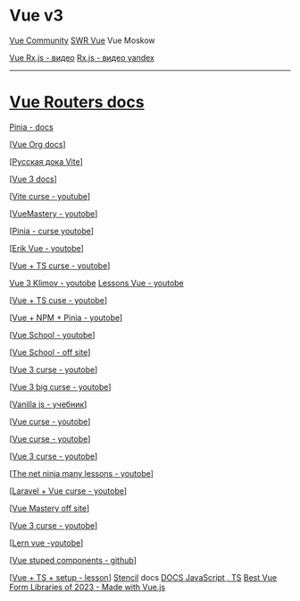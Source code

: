 # Vue v3

[Vue Community](https://vue-community.org/guide/)
[SWR Vue](https://docs-swrv.netlify.app/)
Vue Moskow

[Vue Rx.js - видео](https://www.youtube.com/watch?v=sgSV681n18I)
[Rx.js - видео yandex](https://www.youtube.com/watch?v=77UZsxGV7Cw&t=1577s)



-----

# [Vue Routers docs](https://router.vuejs.org/)

[Pinia - docs](https://pinia.vuejs.org/)

[[Vue Org docs](https://vuejs.org/)]

[[Русская дока Vite](https://vite-docs-ru.vercel.app/)]

[[Vue 3 docs](https://v3.ru.vuejs.org/ru/guide/introduction.html)]

[[Vite curse - youtube](https://www.youtube.com/watch?v=SBtNHd7ZBn4&list=PL-FhWbGlJPfZg649Ukk5vPa4nUjHhQ6o3)]

[[VueMastery - youtobe](https://www.youtube.com/@VueMastery/videos)]

[[Pinia - curse youtobe](https://www.youtube.com/watch?v=u0B9dysw29A&list=PL4cUxeGkcC9hp28dYyYBy3xoOdoeNw-hD)]

[[Erik Vue - youtobe](https://www.youtube.com/@ProgramWithErik/videos)]

[[Vue + TS curse - youtobe](https://www.youtube.com/watch?v=JfI5PISLr9w&list=PLXCRVQoBC6506Vb5Zip04DQXp5Es-YpiP)]

[Vue 3 Klimov - youtobe](https://www.youtube.com/@JavaScriptNinja/playlists)
[Lessons Vue - youtobe](https://www.youtube.com/@MakeAppswithDanny/videos)

[[Vue + TS cuse - youtobe](https://www.youtube.com/@koderhq/playlists)]

[[Vue + NPM + Pinia - youtobe](https://www.youtube.com/@frontend-skills/playlists)]

[[Vue School - youtobe](https://www.youtube.com/@vueschool)]

[[Vue School - off site](https://vueschool.io/)]

[[Vue 3 curse - youtobe](https://www.youtube.com/watch?v=hel0GmxeHyI&list=PLnKfPkeIekbb7X0TqmNNdX-CKOJaYNTpu)]

[[Vue 3 big curse - youtobe](https://www.youtube.com/@academind)]

[[Vanilla js - учебник](https://frontend-stuff.com/blog/tags/javascript/)]

[[Vue curse - youtobe](https://www.youtube.com/watch?v=DwhVtReIqQo&list=PLOjCcvKYFQgKqNqDBw8G2kLxFbrWYBqJ1&index=7)]

[[Vue curse - youtobe](https://www.youtube.com/@JohnKomarnicki/videos)]

[[Vue 3 curse - youtobe](https://www.youtube.com/watch?v=ccsz9FRy-nk&list=PLC3y8-rFHvwgeQIfSDtEGVvvSEPDkL_1f)]

[[The net ninja many lessons - youtobe](https://www.youtube.com/@NetNinja/featured)]

[[Laravel + Vue curse - youtobe](https://www.youtube.com/@laravelcreative/videos)]

[[Vue Mastery off site](https://www.vuemastery.com/)]

[[Vue 3 curse - youtobe](https://www.youtube.com/watch?v=v_I6jUPcbLs&list=PLjPfp4Ph3gBrn8h1ud8q12HSqfIQI202-)]

[[Lern vue -youtobe](https://www.youtube.com/@LearnVue)]

[[Vue stuped components - github](https://github.com/exbotanical/vue3-styled-components/tree/master/src)]

[[Vue + TS + setup - lesson](https://www.youtube.com/watch?v=p1eO5dZnp_Q)]
[Stencil](https://stenciljs.com/) docs
[DOCS JavaScript , TS](https://college.arthur-nesterenko.dev/javascript/for-loop)
[Best Vue Form Libraries of 2023 - Made with Vue.js](https://madewithvuejs.com/blog/best-vue-form-libraries)
